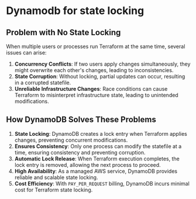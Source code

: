 # Dynamodb for state locking

## **Problem with No State Locking**
When multiple users or processes run Terraform at the same time, several issues can arise:
1. **Concurrency Conflicts**: If two users apply changes simultaneously, they might overwrite each other's changes, leading to inconsistencies.
2. **State Corruption**: Without locking, partial updates can occur, resulting in a corrupted statefile.
3. **Unreliable Infrastructure Changes**: Race conditions can cause Terraform to misinterpret infrastructure state, leading to unintended modifications.

## **How DynamoDB Solves These Problems**
1. **State Locking**: DynamoDB creates a lock entry when Terraform applies changes, preventing concurrent modifications.
2. **Ensures Consistency**: Only one process can modify the statefile at a time, ensuring consistency and preventing corruption.
3. **Automatic Lock Release**: When Terraform execution completes, the lock entry is removed, allowing the next process to proceed.
4. **High Availability**: As a managed AWS service, DynamoDB provides reliable and scalable state locking.
5. **Cost Efficiency**: With `PAY_PER_REQUEST` billing, DynamoDB incurs minimal cost for Terraform state locking.
